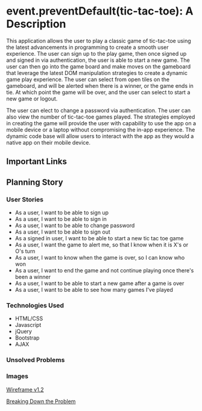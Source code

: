 # event.preventDefault(tic-tac-toe): A Description
This application allows the user to play a classic game of tic-tac-toe using the latest advancements in programming to create a smooth user experience. The user can sign up to the play game, then once signed up and signed in via authentication, the user is able to start a new game.  The user can then go into the game board and make moves on the gameboard that leverage the latest DOM manipulation strategies to create a dynamic game play experience. The user can select from open tiles on the gameboard, and will be alerted when there is a winner, or the game ends in tie.  At which point the game will be over, and the user can select to start a new game or logout.

The user can elect to change a password via authentication.  The user can also view the number of tic-tac-toe games played. The strategies employed in creating the game will provide the user with capability to use the app on a mobile device or a laptop without compromising the in-app experience.  The dynamic code base will allow users to interact with the app as they would a native app on their mobile device.


## Important Links


## Planning Story

### User Stories

+ As a user, I want to be able to sign up
+ As a user, I want to be able to sign in
+ As a user, I want to be able to change password
+ As a user, I want to be able to sign out
+ As a signed in user, I want to be able to start a new tic tac toe game
+ As a user, I want the game to alert me, so that I know when it is X's or O's turn
+ As a user, I want to know when the game is over, so I can know who won
+ As a user, I want to end the game and not continue playing once there's been a winner
+ As a user, I want to be able to start a new game after a game is over
+ As a user, I want to be able to see how many games I've played

### Technologies Used

* HTML/CSS
* Javascript
* jQuery
* Bootstrap
* AJAX

### Unsolved Problems


### Images

[Wireframe v1.2](https://imgur.com/gallery/4UJqdXh)

[Breaking Down the Problem](https://imgur.com/gallery/i4J7Dmg)
